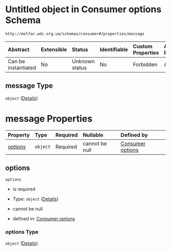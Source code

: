 # Untitled object in Consumer options Schema

```txt
http://molfar.wdc.org.ua/schemas/consumer#/properties/message
```



| Abstract            | Extensible | Status         | Identifiable | Custom Properties | Additional Properties | Access Restrictions | Defined In                                                                |
| :------------------ | :--------- | :------------- | :----------- | :---------------- | :-------------------- | :------------------ | :------------------------------------------------------------------------ |
| Can be instantiated | No         | Unknown status | No           | Forbidden         | Allowed               | none                | [consumer.schema.json*](json/consumer.schema.json "open original schema") |

## message Type

`object` ([Details](consumer-properties-message.md))

# message Properties

| Property            | Type     | Required | Nullable       | Defined by                                                                                                                                               |
| :------------------ | :------- | :------- | :------------- | :------------------------------------------------------------------------------------------------------------------------------------------------------- |
| [options](#options) | `object` | Required | cannot be null | [Consumer options](consumer-properties-message-properties-options.md "http://molfar.wdc.org.ua/schemas/consumer#/properties/message/properties/options") |

## options



`options`

*   is required

*   Type: `object` ([Details](consumer-properties-message-properties-options.md))

*   cannot be null

*   defined in: [Consumer options](consumer-properties-message-properties-options.md "http://molfar.wdc.org.ua/schemas/consumer#/properties/message/properties/options")

### options Type

`object` ([Details](consumer-properties-message-properties-options.md))
